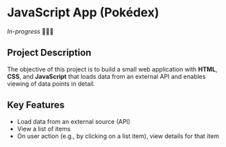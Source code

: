 # JavaScript App (Pokédex)
*In-progress* 👩🏻‍💻
## Project Description 
The objective of this project is to build a small web application with **HTML**, **CSS**, and **JavaScript** that loads data from an external API and enables viewing of data points in detail.
## Key Features
* Load data from an external source (API)
* View a list of items
* On user action (e.g., by clicking on a list item), view details for that item
